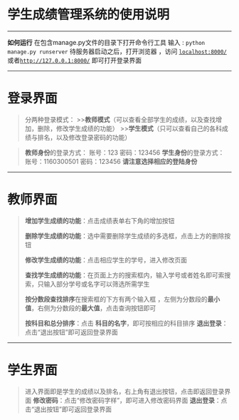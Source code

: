 # 学生成绩管理系统的使用说明
***
**如何运行**
在包含manage.py文件的目录下打开命令行工具
输入 :
`python manage.py runserver`
待服务器启动之后，打开浏览器 ，访问
[`localhost:8000/`](http://localhost:8000/)或者[`http://127.0.0.1:8000/`](http://127.0.0.1:8000)
即可打开登录界面

***
# 登录界面
>分两种登录模式：
		>>**教师模式**（可以查看全部学生的成绩，以及查找增加，删除，修改学生成绩的功能）
		>>**学生模式**（只可以查看自己的各科成绩与排名，以及修改登录密码的功能）

>**教师身份**的登录方式：
>账号：123
>密码：123456
>**学生身份**的登录方式：
>账号：1160300501
>密码：123456
>**请注意选择相应的登陆身份**

***
# 教师界面

>**增加学生成绩的功能**：点击成绩表单右下角的增加按钮
>
>**删除学生成绩的功能**：选中需要删除学生成绩的多选框，点击上方的删除按钮
>
>**修改学生成绩的功能**：点击相应学生的学号，进入修改页面
>
>**查找学生成绩的功能**：在页面上方的搜索框内，输入学号或者姓名即可索搜索，只输入部分学号或名字可以筛选所需学生
>
>**按分数段查找排序**在搜索框的下方有两个输入框 ，左侧为分数段的**最小值**，右侧为分数段的**最大值**，点击查询按钮即可
>
>**按科目和总分排序**：点击    **科目的名字**，即可按相应的科目排序
>**退出登录**：点击“退出按钮”即可返回登录界面

***
# 学生界面

>进入界面即是学生的成绩以及排名，右上角有退出按钮，点击即返回登录界面
>**修改密码**：点击“修改密码字样”，即可进入修改密码界面
>**退出登录**：点击“退出按钮”即可返回登录界面

